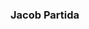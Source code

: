 ### Jacob Partida
<!---
pqrtidq/pqrtidq is a ✨ special ✨ repository because its `README.md` (this file) appears on your GitHub profile.
You can click the Preview link to take a look at your changes.
--->
